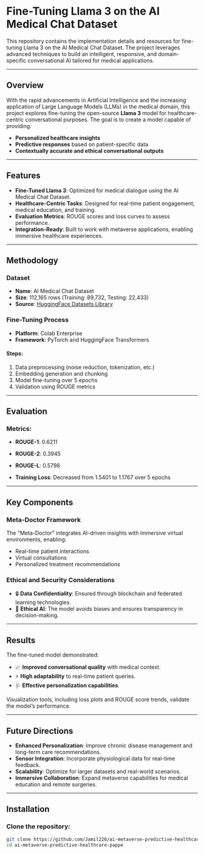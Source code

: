 # Fine-Tuning Llama 3 on the AI Medical Chat Dataset

This repository contains the implementation details and resources for fine-tuning Llama 3 on the AI Medical Chat Dataset. The project leverages advanced techniques to build an intelligent, responsive, and domain-specific conversational AI tailored for medical applications.

---

## Overview

With the rapid advancements in Artificial Intelligence and the increasing application of Large Language Models (LLMs) in the medical domain, this project explores fine-tuning the open-source **Llama 3** model for healthcare-centric conversational purposes. The goal is to create a model capable of providing:

- **Personalized healthcare insights**
- **Predictive responses** based on patient-specific data
- **Contextually accurate and ethical conversational outputs**

---

## Features

- **Fine-Tuned Llama 3**: Optimized for medical dialogue using the AI Medical Chat Dataset.
- **Healthcare-Centric Tasks**: Designed for real-time patient engagement, medical education, and training.
- **Evaluation Metrics**: ROUGE scores and loss curves to assess performance.
- **Integration-Ready**: Built to work with metaverse applications, enabling immersive healthcare experiences.

---

## Methodology

### Dataset

- **Name**: AI Medical Chat Dataset  
- **Size**: 112,165 rows (Training: 89,732, Testing: 22,433)  
- **Source**: [HuggingFace Datasets Library](https://huggingface.co/datasets)

### Fine-Tuning Process

- **Platform**: Colab Enterprise  
- **Framework**: PyTorch and HuggingFace Transformers  

#### Steps:
1. Data preprocessing (noise reduction, tokenization, etc.)
2. Embedding generation and chunking
3. Model fine-tuning over 5 epochs
4. Validation using ROUGE metrics

---

## Evaluation

### Metrics:
- **ROUGE-1**: 0.6211  
- **ROUGE-2**: 0.3945  
- **ROUGE-L**: 0.5798  

- **Training Loss**: Decreased from 1.5401 to 1.1767 over 5 epochs

---

## Key Components

### Meta-Doctor Framework

The "Meta-Doctor" integrates AI-driven insights with immersive virtual environments, enabling:
- Real-time patient interactions
- Virtual consultations
- Personalized treatment recommendations

### Ethical and Security Considerations
- 🔒 **Data Confidentiality**: Ensured through blockchain and federated learning technologies.
- 🤖 **Ethical AI**: The model avoids biases and ensures transparency in decision-making.

---

## Results

The fine-tuned model demonstrated:
- 📈 **Improved conversational quality** with medical context.
- ⚡ **High adaptability** to real-time patient queries.
- 🩺 **Effective personalization capabilities**.

Visualization tools, including loss plots and ROUGE score trends, validate the model’s performance.

---

## Future Directions

- **Enhanced Personalization**: Improve chronic disease management and long-term care recommendations.
- **Sensor Integration**: Incorporate physiological data for real-time feedback.
- **Scalability**: Optimize for larger datasets and real-world scenarios.
- **Immersive Collaboration**: Expand metaverse capabilities for medical education and remote surgeries.

---

## Installation

### Clone the repository:
```bash
git clone https://github.com/Jamil226/ai-metaverse-predictive-healthcare-papper/tree/main
cd ai-metaverse-predictive-healthcare-pappe
